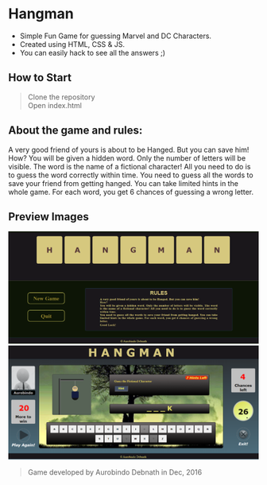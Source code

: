 # Hangman
- Simple Fun Game for guessing Marvel and DC Characters.
- Created using HTML, CSS & JS.
- You can easily hack to see all the answers ;)

## How to Start

> Clone the repository  
> Open index.html


## About the game and rules:

A very good friend of yours is about to be Hanged. But you can save him!
How?
You will be given a hidden word. Only the number of letters will be visible.
The word is the name of a fictional character! All you need to do is to guess the word correctly within time.
You need to guess all the words to save your friend from getting hanged. You can take limited hints in the whole game.
For each word, you get 6 chances of guessing a wrong letter.

## Preview Images

![Alt Text](hangman1.png)
![Alt Text](Hangman3.png)

> Game developed by Aurobindo Debnath in Dec, 2016

